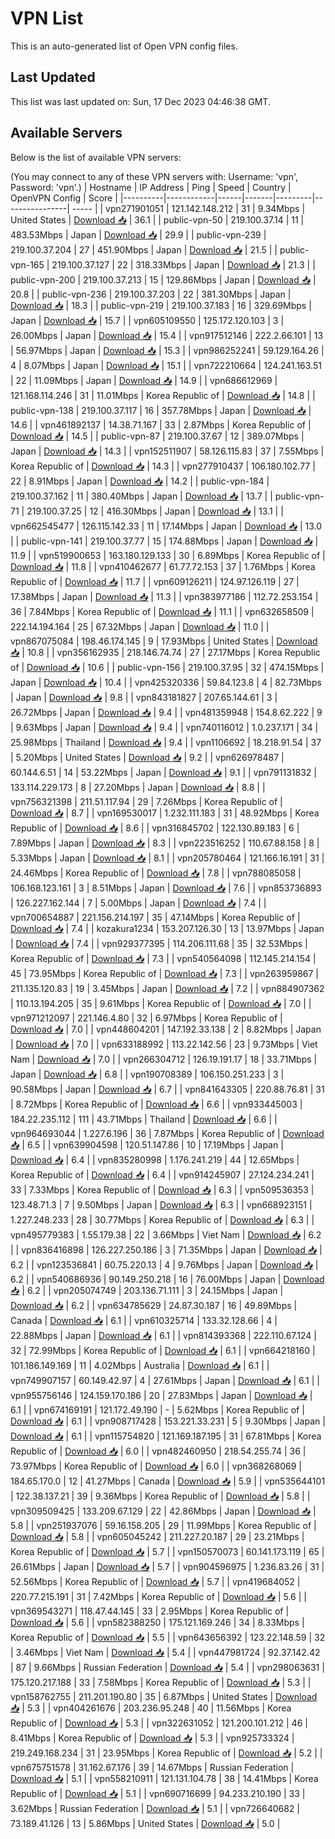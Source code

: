 # VPN List

This is an auto-generated list of Open VPN config files.

## Last Updated

This list was last updated on: Sun, 17 Dec 2023 04:46:38 GMT.

## Available Servers

Below is the list of available VPN servers:

(You may connect to any of these VPN servers with: Username: 'vpn', Password: 'vpn'.)
| Hostname | IP Address | Ping | Speed | Country | OpenVPN Config | Score |
|----------|------------|------|-------|---------|----------------| ----- |
| vpn271901051 | 121.142.148.212 | 31 | 9.34Mbps | United States | [Download 📥](./configs/server_0_US.ovpn) | 36.1 |
| public-vpn-50 | 219.100.37.14 | 11 | 483.53Mbps | Japan | [Download 📥](./configs/server_1_JP.ovpn) | 29.9 |
| public-vpn-239 | 219.100.37.204 | 27 | 451.90Mbps | Japan | [Download 📥](./configs/server_2_JP.ovpn) | 21.5 |
| public-vpn-165 | 219.100.37.127 | 22 | 318.33Mbps | Japan | [Download 📥](./configs/server_3_JP.ovpn) | 21.3 |
| public-vpn-200 | 219.100.37.213 | 15 | 129.86Mbps | Japan | [Download 📥](./configs/server_4_JP.ovpn) | 20.8 |
| public-vpn-236 | 219.100.37.203 | 22 | 381.30Mbps | Japan | [Download 📥](./configs/server_5_JP.ovpn) | 18.3 |
| public-vpn-219 | 219.100.37.183 | 16 | 329.69Mbps | Japan | [Download 📥](./configs/server_6_JP.ovpn) | 15.7 |
| vpn605109550 | 125.172.120.103 | 3 | 26.00Mbps | Japan | [Download 📥](./configs/server_7_JP.ovpn) | 15.4 |
| vpn917512146 | 222.2.66.101 | 13 | 56.97Mbps | Japan | [Download 📥](./configs/server_8_JP.ovpn) | 15.3 |
| vpn986252241 | 59.129.164.26 | 4 | 8.07Mbps | Japan | [Download 📥](./configs/server_9_JP.ovpn) | 15.1 |
| vpn722210664 | 124.241.163.51 | 22 | 11.09Mbps | Japan | [Download 📥](./configs/server_10_JP.ovpn) | 14.9 |
| vpn686612969 | 121.168.114.246 | 31 | 11.01Mbps | Korea Republic of | [Download 📥](./configs/server_11_KR.ovpn) | 14.8 |
| public-vpn-138 | 219.100.37.117 | 16 | 357.78Mbps | Japan | [Download 📥](./configs/server_12_JP.ovpn) | 14.6 |
| vpn461892137 | 14.38.71.167 | 33 | 2.87Mbps | Korea Republic of | [Download 📥](./configs/server_13_KR.ovpn) | 14.5 |
| public-vpn-87 | 219.100.37.67 | 12 | 389.07Mbps | Japan | [Download 📥](./configs/server_14_JP.ovpn) | 14.3 |
| vpn152511907 | 58.126.115.83 | 37 | 7.55Mbps | Korea Republic of | [Download 📥](./configs/server_15_KR.ovpn) | 14.3 |
| vpn277910437 | 106.180.102.77 | 22 | 8.91Mbps | Japan | [Download 📥](./configs/server_16_JP.ovpn) | 14.2 |
| public-vpn-184 | 219.100.37.162 | 11 | 380.40Mbps | Japan | [Download 📥](./configs/server_17_JP.ovpn) | 13.7 |
| public-vpn-71 | 219.100.37.25 | 12 | 416.30Mbps | Japan | [Download 📥](./configs/server_18_JP.ovpn) | 13.1 |
| vpn662545477 | 126.115.142.33 | 11 | 17.14Mbps | Japan | [Download 📥](./configs/server_19_JP.ovpn) | 13.0 |
| public-vpn-141 | 219.100.37.77 | 15 | 174.88Mbps | Japan | [Download 📥](./configs/server_20_JP.ovpn) | 11.9 |
| vpn519900653 | 163.180.129.133 | 30 | 6.89Mbps | Korea Republic of | [Download 📥](./configs/server_21_KR.ovpn) | 11.8 |
| vpn410462677 | 61.77.72.153 | 37 | 1.76Mbps | Korea Republic of | [Download 📥](./configs/server_22_KR.ovpn) | 11.7 |
| vpn609126211 | 124.97.126.119 | 27 | 17.38Mbps | Japan | [Download 📥](./configs/server_23_JP.ovpn) | 11.3 |
| vpn383977186 | 112.72.253.154 | 36 | 7.84Mbps | Korea Republic of | [Download 📥](./configs/server_24_KR.ovpn) | 11.1 |
| vpn632658509 | 222.14.194.164 | 25 | 67.32Mbps | Japan | [Download 📥](./configs/server_25_JP.ovpn) | 11.0 |
| vpn867075084 | 198.46.174.145 | 9 | 17.93Mbps | United States | [Download 📥](./configs/server_26_US.ovpn) | 10.8 |
| vpn356162935 | 218.146.74.74 | 27 | 27.17Mbps | Korea Republic of | [Download 📥](./configs/server_27_KR.ovpn) | 10.6 |
| public-vpn-156 | 219.100.37.95 | 32 | 474.15Mbps | Japan | [Download 📥](./configs/server_28_JP.ovpn) | 10.4 |
| vpn425320336 | 59.84.123.8 | 4 | 82.73Mbps | Japan | [Download 📥](./configs/server_29_JP.ovpn) | 9.8 |
| vpn843181827 | 207.65.144.61 | 3 | 26.72Mbps | Japan | [Download 📥](./configs/server_30_JP.ovpn) | 9.4 |
| vpn481359948 | 154.8.62.222 | 9 | 9.63Mbps | Japan | [Download 📥](./configs/server_31_JP.ovpn) | 9.4 |
| vpn740116012 | 1.0.237.171 | 34 | 25.98Mbps | Thailand | [Download 📥](./configs/server_32_TH.ovpn) | 9.4 |
| vpn1106692 | 18.218.91.54 | 37 | 5.20Mbps | United States | [Download 📥](./configs/server_33_US.ovpn) | 9.2 |
| vpn626978487 | 60.144.6.51 | 14 | 53.22Mbps | Japan | [Download 📥](./configs/server_34_JP.ovpn) | 9.1 |
| vpn791131832 | 133.114.229.173 | 8 | 27.20Mbps | Japan | [Download 📥](./configs/server_35_JP.ovpn) | 8.8 |
| vpn756321398 | 211.51.117.94 | 29 | 7.26Mbps | Korea Republic of | [Download 📥](./configs/server_36_KR.ovpn) | 8.7 |
| vpn169530017 | 1.232.111.183 | 31 | 48.92Mbps | Korea Republic of | [Download 📥](./configs/server_37_KR.ovpn) | 8.6 |
| vpn316845702 | 122.130.89.183 | 6 | 7.89Mbps | Japan | [Download 📥](./configs/server_38_JP.ovpn) | 8.3 |
| vpn223516252 | 110.67.88.158 | 8 | 5.33Mbps | Japan | [Download 📥](./configs/server_39_JP.ovpn) | 8.1 |
| vpn205780464 | 121.166.16.191 | 31 | 24.46Mbps | Korea Republic of | [Download 📥](./configs/server_40_KR.ovpn) | 7.8 |
| vpn788085058 | 106.168.123.161 | 3 | 8.51Mbps | Japan | [Download 📥](./configs/server_41_JP.ovpn) | 7.6 |
| vpn853736893 | 126.227.162.144 | 7 | 5.00Mbps | Japan | [Download 📥](./configs/server_42_JP.ovpn) | 7.4 |
| vpn700654887 | 221.156.214.197 | 35 | 47.14Mbps | Korea Republic of | [Download 📥](./configs/server_43_KR.ovpn) | 7.4 |
| kozakura1234 | 153.207.126.30 | 13 | 13.97Mbps | Japan | [Download 📥](./configs/server_44_JP.ovpn) | 7.4 |
| vpn929377395 | 114.206.111.68 | 35 | 32.53Mbps | Korea Republic of | [Download 📥](./configs/server_45_KR.ovpn) | 7.3 |
| vpn540564098 | 112.145.214.154 | 45 | 73.95Mbps | Korea Republic of | [Download 📥](./configs/server_46_KR.ovpn) | 7.3 |
| vpn263959867 | 211.135.120.83 | 19 | 3.45Mbps | Japan | [Download 📥](./configs/server_47_JP.ovpn) | 7.2 |
| vpn884907362 | 110.13.194.205 | 35 | 9.61Mbps | Korea Republic of | [Download 📥](./configs/server_48_KR.ovpn) | 7.0 |
| vpn971212097 | 221.146.4.80 | 32 | 6.97Mbps | Korea Republic of | [Download 📥](./configs/server_49_KR.ovpn) | 7.0 |
| vpn448604201 | 147.192.33.138 | 2 | 8.82Mbps | Japan | [Download 📥](./configs/server_50_JP.ovpn) | 7.0 |
| vpn633188992 | 113.22.142.56 | 23 | 9.73Mbps | Viet Nam | [Download 📥](./configs/server_51_VN.ovpn) | 7.0 |
| vpn266304712 | 126.19.191.17 | 18 | 33.71Mbps | Japan | [Download 📥](./configs/server_52_JP.ovpn) | 6.8 |
| vpn190708389 | 106.150.251.233 | 3 | 90.58Mbps | Japan | [Download 📥](./configs/server_53_JP.ovpn) | 6.7 |
| vpn841643305 | 220.88.76.81 | 31 | 8.72Mbps | Korea Republic of | [Download 📥](./configs/server_54_KR.ovpn) | 6.6 |
| vpn933445003 | 184.22.235.112 | 111 | 43.71Mbps | Thailand | [Download 📥](./configs/server_55_TH.ovpn) | 6.6 |
| vpn964693044 | 1.227.6.196 | 36 | 7.87Mbps | Korea Republic of | [Download 📥](./configs/server_56_KR.ovpn) | 6.5 |
| vpn639904598 | 120.51.147.86 | 10 | 17.19Mbps | Japan | [Download 📥](./configs/server_57_JP.ovpn) | 6.4 |
| vpn835280998 | 1.176.241.219 | 44 | 12.65Mbps | Korea Republic of | [Download 📥](./configs/server_58_KR.ovpn) | 6.4 |
| vpn914245907 | 27.124.234.241 | 33 | 7.33Mbps | Korea Republic of | [Download 📥](./configs/server_59_KR.ovpn) | 6.3 |
| vpn509536353 | 123.48.71.3 | 7 | 9.50Mbps | Japan | [Download 📥](./configs/server_60_JP.ovpn) | 6.3 |
| vpn668923151 | 1.227.248.233 | 28 | 30.77Mbps | Korea Republic of | [Download 📥](./configs/server_61_KR.ovpn) | 6.3 |
| vpn495779383 | 1.55.179.38 | 22 | 3.66Mbps | Viet Nam | [Download 📥](./configs/server_62_VN.ovpn) | 6.2 |
| vpn836416898 | 126.227.250.186 | 3 | 71.35Mbps | Japan | [Download 📥](./configs/server_63_JP.ovpn) | 6.2 |
| vpn123536841 | 60.75.220.13 | 4 | 9.76Mbps | Japan | [Download 📥](./configs/server_64_JP.ovpn) | 6.2 |
| vpn540686936 | 90.149.250.218 | 16 | 76.00Mbps | Japan | [Download 📥](./configs/server_65_JP.ovpn) | 6.2 |
| vpn205074749 | 203.136.71.111 | 3 | 24.15Mbps | Japan | [Download 📥](./configs/server_66_JP.ovpn) | 6.2 |
| vpn634785629 | 24.87.30.187 | 16 | 49.89Mbps | Canada | [Download 📥](./configs/server_67_CA.ovpn) | 6.1 |
| vpn610325714 | 133.32.128.66 | 4 | 22.88Mbps | Japan | [Download 📥](./configs/server_68_JP.ovpn) | 6.1 |
| vpn814393368 | 222.110.67.124 | 32 | 72.99Mbps | Korea Republic of | [Download 📥](./configs/server_69_KR.ovpn) | 6.1 |
| vpn664218160 | 101.186.149.169 | 11 | 4.02Mbps | Australia | [Download 📥](./configs/server_70_AU.ovpn) | 6.1 |
| vpn749907157 | 60.149.42.97 | 4 | 27.61Mbps | Japan | [Download 📥](./configs/server_71_JP.ovpn) | 6.1 |
| vpn955756146 | 124.159.170.186 | 20 | 27.83Mbps | Japan | [Download 📥](./configs/server_72_JP.ovpn) | 6.1 |
| vpn674169191 | 121.172.49.190 | - | 5.62Mbps | Korea Republic of | [Download 📥](./configs/server_73_KR.ovpn) | 6.1 |
| vpn908717428 | 153.221.33.231 | 5 | 9.30Mbps | Japan | [Download 📥](./configs/server_74_JP.ovpn) | 6.1 |
| vpn115754820 | 121.169.187.195 | 31 | 67.81Mbps | Korea Republic of | [Download 📥](./configs/server_75_KR.ovpn) | 6.0 |
| vpn482460950 | 218.54.255.74 | 36 | 73.97Mbps | Korea Republic of | [Download 📥](./configs/server_76_KR.ovpn) | 6.0 |
| vpn368268069 | 184.65.170.0 | 12 | 41.27Mbps | Canada | [Download 📥](./configs/server_77_CA.ovpn) | 5.9 |
| vpn535644101 | 122.38.137.21 | 39 | 9.36Mbps | Korea Republic of | [Download 📥](./configs/server_78_KR.ovpn) | 5.8 |
| vpn309509425 | 133.209.67.129 | 22 | 42.86Mbps | Japan | [Download 📥](./configs/server_79_JP.ovpn) | 5.8 |
| vpn251937076 | 59.16.158.205 | 29 | 11.99Mbps | Korea Republic of | [Download 📥](./configs/server_80_KR.ovpn) | 5.8 |
| vpn605045242 | 211.227.20.187 | 29 | 23.21Mbps | Korea Republic of | [Download 📥](./configs/server_81_KR.ovpn) | 5.7 |
| vpn150570073 | 60.141.173.119 | 65 | 26.61Mbps | Japan | [Download 📥](./configs/server_82_JP.ovpn) | 5.7 |
| vpn904596975 | 1.236.83.26 | 31 | 52.56Mbps | Korea Republic of | [Download 📥](./configs/server_83_KR.ovpn) | 5.7 |
| vpn419684052 | 220.77.215.191 | 31 | 7.42Mbps | Korea Republic of | [Download 📥](./configs/server_84_KR.ovpn) | 5.6 |
| vpn369543271 | 118.47.44.145 | 33 | 2.95Mbps | Korea Republic of | [Download 📥](./configs/server_85_KR.ovpn) | 5.6 |
| vpn582388250 | 175.121.169.246 | 34 | 8.33Mbps | Korea Republic of | [Download 📥](./configs/server_86_KR.ovpn) | 5.5 |
| vpn643656392 | 123.22.148.59 | 32 | 3.46Mbps | Viet Nam | [Download 📥](./configs/server_87_VN.ovpn) | 5.4 |
| vpn447981724 | 92.37.142.42 | 87 | 9.66Mbps | Russian Federation | [Download 📥](./configs/server_88_RU.ovpn) | 5.4 |
| vpn298063631 | 175.120.217.188 | 33 | 7.58Mbps | Korea Republic of | [Download 📥](./configs/server_89_KR.ovpn) | 5.3 |
| vpn158762755 | 211.201.190.80 | 35 | 6.87Mbps | United States | [Download 📥](./configs/server_90_US.ovpn) | 5.3 |
| vpn404261676 | 203.236.95.248 | 40 | 11.56Mbps | Korea Republic of | [Download 📥](./configs/server_91_KR.ovpn) | 5.3 |
| vpn322631052 | 121.200.101.212 | 46 | 8.41Mbps | Korea Republic of | [Download 📥](./configs/server_92_KR.ovpn) | 5.3 |
| vpn925733324 | 219.249.168.234 | 31 | 23.95Mbps | Korea Republic of | [Download 📥](./configs/server_93_KR.ovpn) | 5.2 |
| vpn675751578 | 31.162.67.176 | 39 | 14.67Mbps | Russian Federation | [Download 📥](./configs/server_94_RU.ovpn) | 5.1 |
| vpn558210911 | 121.131.104.78 | 38 | 14.41Mbps | Korea Republic of | [Download 📥](./configs/server_95_KR.ovpn) | 5.1 |
| vpn690716699 | 94.233.210.190 | 33 | 3.62Mbps | Russian Federation | [Download 📥](./configs/server_96_RU.ovpn) | 5.1 |
| vpn726640682 | 73.189.41.126 | 13 | 5.86Mbps | United States | [Download 📥](./configs/server_97_US.ovpn) | 5.0 |
